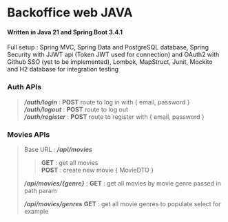 # Backoffice web JAVA #

#### Written in Java 21 and Spring Boot 3.4.1 ####

Full setup : Spring MVC, Spring Data and PostgreSQL database, Spring Security with JJWT api (Token JWT used for connection) and OAuth2 with Github SSO (yet to be implemented), Lombok, MapStruct, Junit, Mockito and H2 database for integration testing

### Auth APIs ###
> ***/auth/login*** : __POST__ route to log in with { email, password }   
> ***/auth/logout*** : __POST__ route to log out  
> ***/auth/register*** : __POST__ route to register with { email, password }

### Movies APIs ###
> Base URL : ***/api/movies***
>> __GET__ : get all movies  
>> __POST__ : create new movie { MovieDTO }  
>
> ***/api/movies/{genre}*** : __GET__ : get all movies by movie genre passed in path param
>
> ***/api/movies/genres*** __GET__ : get all movie genres to populate select for example
